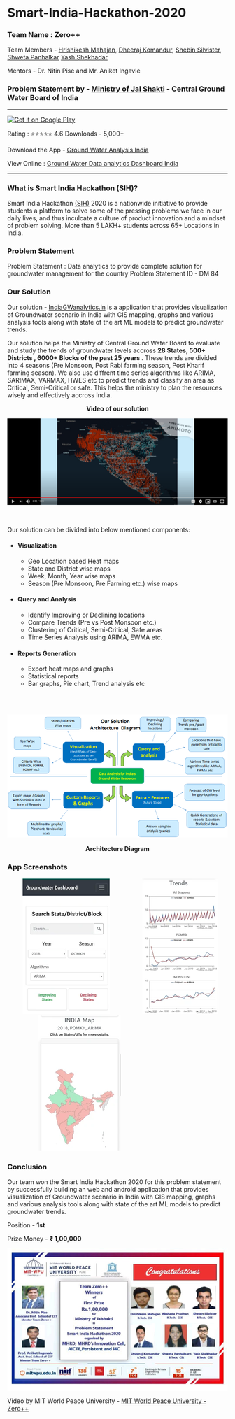 # Smart-India-Hackathon-2020
### Team Name : **Zero++**
Team Members - 
[Hrishikesh Mahajan](https://github.com/mahajanhrishikesh),
[Dheeraj Komandur](www.dheerajkomandur.com),
[Shebin Silvister](https://github.com/silvistershebin), 
[Shweta Panhalkar](https://github.com/shweta61999)
[Yash Shekhadar](https://github.com/Yash-Shekhadar)

Mentors - Dr. Nitin Pise and Mr. Aniket Ingavle

### Problem Statement by - [Ministry of Jal Shakti](http://cgwb.gov.in/) - Central Ground Water Board of India
***

<a href="https://play.google.com/store/apps/details?id=com.dheeraj.gw_sample&hl=en&gl=US"><img alt="Get it on Google Play" src="https://play.google.com/intl/en_us/badges/images/generic/en-play-badge.png" height=60px /></a>

Rating : :star::star::star::star::star: 4.6       Downloads - 5,000+

Download the App - [Ground Water Analysis India](https://play.google.com/store/apps/details?id=com.dheeraj.gw_sample&hl=en&gl=US) 

View Online : [Ground Water Data analytics Dashboard India](https://gwl-dashboard.herokuapp.com/)


***
### What is Smart India Hackathon (SIH)?

Smart India Hackathon [(SIH)](https://www.sih.gov.in/) 2020 is a nationwide initiative to provide students a platform to solve some of the pressing problems we face in our daily lives, and thus inculcate a culture of product innovation and a mindset of problem solving. More than 5 LAKH+ students across 65+ Locations in India.

### Problem Statement 

Problem Statement : Data analytics to provide complete solution for groundwater management for the country
Problem Statement ID - DM 84


### Our Solution

Our solution - [IndiaGWanalytics.in](https://gwl-dashboard.herokuapp.com/) is a application that provides visualization of Groundwater scenario in India with GIS mapping, graphs and various analysis tools along with state of the art ML models to predict groundwater trends. 

Our solution helps the Ministry of Central Ground Water Board to evaluate and study the trends of groundwater levels accross <b> 28 States, 500+ Districts , 6000+ Blocks of the past 25 years </b>. These trends are divided into 4 seasons (Pre Monsoon, Post Rabi farming season, Post Kharif farming season). We also use diffrent time series algorithms like ARIMA, SARIMAX, VARMAX, HWES etc to predict trends and classify an area as Critical, Semi-Critical or safe. This helps the ministry to plan the resources wisely and effectively accross India.




<p align="center"> <b> <h3align="center"> Video of our solution </h3> </b> </p>

[![SIH2020 - Solution Video")](/thumbnail.png)](http://www.youtube.com/watch?v=zt_kJZohRfs "SIH2020 - Solution Video")

<br>



Our solution can be divided into below mentioned components:

* #### Visualization 
    - Geo Location based Heat maps
    - State and District wise maps
    - Week, Month, Year wise maps
    - Season (Pre Monsoon, Pre Farming etc.) wise maps

* #### Query and Analysis
    - Identify Improving or Declining locations
    - Compare Trends (Pre vs Post Monsoon etc.)
    - Clustering of Critical, Semi-Critical, Safe areas
    - Time Series Analysis using ARIMA, EWMA etc.
    
* #### Reports Generation
    - Export heat maps and graphs
    - Statistical reports
    - Bar graphs, Pie chart, Trend analysis etc

<br>

<br>


![alt text](/arch.png "Arch Dia")


<p align="center"> <b> Architecture Diagram </b> </p>


### App Screenshots


&nbsp;&nbsp;&nbsp;&nbsp;&nbsp;&nbsp;&nbsp;&nbsp; ![alt text](/ss1.webp "1") &nbsp;&nbsp;&nbsp;&nbsp;&nbsp;&nbsp;&nbsp;&nbsp;
&nbsp;&nbsp;&nbsp;&nbsp;&nbsp;&nbsp;&nbsp;&nbsp; ![alt text](/ss2.webp "2") &nbsp;&nbsp;&nbsp;&nbsp;&nbsp;&nbsp;&nbsp;&nbsp;
&nbsp;&nbsp;&nbsp;&nbsp;&nbsp;&nbsp;&nbsp;&nbsp; ![alt text](/ss3.webp "3") &nbsp;&nbsp;&nbsp;&nbsp;&nbsp;&nbsp;&nbsp;&nbsp;

### Conclusion

Our team won the Smart India Hackathon 2020 for this problem statement by successfully building an web and android application that provides visualization of Groundwater scenario in India with GIS mapping, graphs and various analysis tools along with state of the art ML models to predict groundwater trends. 

Position - **1st**

Prize Money - **₹ 1,00,000**

<img align="center" src="/winningPic.jpeg"></img>


Video by MIT World Peace University - [MIT World Peace University - Zero++](https://youtu.be/O8Do2Lxy6rE)


